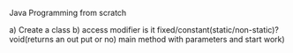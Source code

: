 Java Programming from scratch

a) Create a class
b) access modifier is it fixed/constant(static/non-static)? void(returns an out
put or no) main method with parameters and start work)
